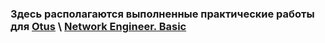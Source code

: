 ### Здесь располагаются выполненные практические работы для [Otus](https://otus.ru/) \ [Network Engineer. Basic](https://otus.ru/lessons/setevoy-inzhener-basic/?int_source=courses_catalog&int_term=operations) 

